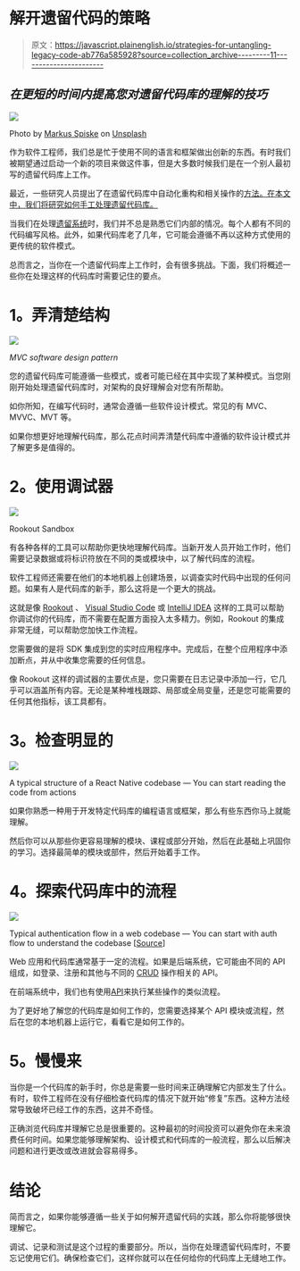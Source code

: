 # 解开遗留代码的策略

> 原文：<https://javascript.plainenglish.io/strategies-for-untangling-legacy-code-ab776a585928?source=collection_archive---------11----------------------->

## *在更短的时间内提高您对遗留代码库的理解的技巧*

![](img/a119be02c157b883f4745f535fca5edc.png)

Photo by [Markus Spiske](https://unsplash.com/@markusspiske?utm_source=unsplash&utm_medium=referral&utm_content=creditCopyText) on [Unsplash](https://unsplash.com/s/photos/code?utm_source=unsplash&utm_medium=referral&utm_content=creditCopyText)

作为软件工程师，我们总是忙于使用不同的语言和框架做出创新的东西。有时我们被期望通过启动一个新的项目来做这件事，但是大多数时候我们是在一个别人最初写的遗留代码库上工作。

最近，一些研究人员提出了在遗留代码库中自动化重构和相关操作的[方法。在本文中，我们将研究如何手工处理遗留代码库。](https://link.springer.com/chapter/10.1007/978-3-642-01347-8_7)

当我们在处理[遗留系统](https://www.sciencedirect.com/topics/computer-science/legacy-systems)时，我们并不总是熟悉它们内部的情况。每个人都有不同的代码编写风格。此外，如果代码库老了几年，它可能会遵循不再以这种方式使用的更传统的软件模式。

总而言之，当你在一个遗留代码库上工作时，会有很多挑战。下面，我们将概述一些你在处理这样的代码库时需要记住的要点。

# **1。弄清楚结构**

![](img/825cea3322126841c5ddffe6283826c6.png)

*MVC software design pattern*

您的遗留代码库可能遵循一些模式，或者可能已经在其中实现了某种模式。当您刚刚开始处理遗留代码库时，对架构的良好理解会对您有所帮助。

如你所知，在编写代码时，通常会遵循一些软件设计模式。常见的有 MVC、MVVC、MVT 等。

如果你想更好地理解代码库，那么花点时间弄清楚代码库中遵循的软件设计模式并了解更多是值得的。

# **2。使用调试器**

![](img/bd66bbe5738895e1736be21486517d93.png)

Rookout Sandbox

有各种各样的工具可以帮助你更快地理解代码库。当新开发人员开始工作时，他们需要记录数据或将标识符放在不同的类或模块中，以了解代码库的流程。

软件工程师还需要在他们的本地机器上创建场景，以调查实时代码中出现的任何问题。如果有人是代码库的新手，那么这将是一个更大的挑战。

这就是像 [Rookout](https://www.rookout.com/) 、 [Visual Studio Code](https://code.visualstudio.com/) 或 [IntelliJ IDEA](https://www.jetbrains.com/idea/) 这样的工具可以帮助你调试你的代码库，而不需要在配置方面投入太多精力。例如，Rookout 的集成非常无缝，可以帮助您加快工作流程。

您需要做的是将 SDK 集成到您的实时应用程序中。完成后，在整个应用程序中添加断点，并从中收集您需要的任何信息。

像 Rookout 这样的调试器的主要优点是，您只需要在日志记录中添加一行，它几乎可以涵盖所有内容。无论是某种堆栈跟踪、局部或全局变量，还是您可能需要的任何其他指标，该工具都有。

# **3。检查明显的**

![](img/bfbbf24de194312bf0ab39123e208607.png)

A typical structure of a React Native codebase — You can start reading the code from actions

如果你熟悉一种用于开发特定代码库的编程语言或框架，那么有些东西你马上就能理解。

然后你可以从那些你更容易理解的模块、课程或部分开始，然后在此基础上巩固你的学习。选择最简单的模块或部件，然后开始着手工作。

# **4。探索代码库中的流程**

![](img/3af93aa4a1bfa26fbfa3c53edc16fa69.png)

Typical authentication flow in a web codebase — You can start with auth flow to understand the codebase [[Source](https://hacks.mozilla.org/2018/10/dweb-identity-for-the-decentralized-web-with-indieauth/)]

Web 应用和代码库通常基于一定的流程。如果是后端系统，它可能由不同的 API 组成，如登录、注册和其他与不同的 [CRUD](https://www.codecademy.com/articles/what-is-crud) 操作相关的 API。

在前端系统中，我们也有使用[API](https://developer.mozilla.org/en-US/docs/Web/API)来执行某些操作的类似流程。

为了更好地了解您的代码库是如何工作的，您需要选择某个 API 模块或流程，然后在您的本地机器上运行它，看看它是如何工作的。

# **5。慢慢来**

当你是一个代码库的新手时，你总是需要一些时间来正确理解它内部发生了什么。有时，软件工程师在没有仔细检查代码库的情况下就开始“修复”东西。这种方法经常导致破坏已经工作的东西，这并不奇怪。

正确浏览代码库并理解它总是很重要的。这种最初的时间投资可以避免你在未来浪费任何时间。如果您能够理解架构、设计模式和代码库的一般流程，那么以后解决问题和进行更改或改进就会容易得多。

# 结论

简而言之，如果你能够遵循一些关于如何解开遗留代码的实践，那么你将能够很快理解它。

调试、记录和测试是这个过程的重要部分。所以，当你在处理遗留代码库时，不要忘记使用它们。确保检查它们，这样你就可以在任何给你的代码库上无缝地工作。